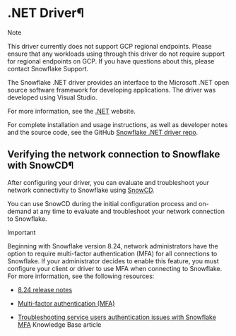 # .NET Driver¶

Note

This driver currently does not support GCP regional endpoints. Please ensure
that any workloads using through this driver do not require support for
regional endpoints on GCP. If you have questions about this, please contact
Snowflake Support.

The Snowflake .NET driver provides an interface to the Microsoft .NET open
source software framework for developing applications. The driver was
developed using Visual Studio.

For more information, see the [.NET](https://www.microsoft.com/net/) website.

For complete installation and usage instructions, as well as developer notes
and the source code, see the GitHub [Snowflake .NET driver
repo](https://github.com/snowflakedb/snowflake-connector-net).

## Verifying the network connection to Snowflake with SnowCD¶

After configuring your driver, you can evaluate and troubleshoot your network
connectivity to Snowflake using [SnowCD](../../user-guide/snowcd).

You can use SnowCD during the initial configuration process and on-demand at
any time to evaluate and troubleshoot your network connection to Snowflake.

Important

Beginning with Snowflake version 8.24, network administrators have the option
to require multi-factor authentication (MFA) for all connections to Snowflake.
If your administrator decides to enable this feature, you must configure your
client or driver to use MFA when connecting to Snowflake. For more
information, see the following resources:

  * [8.24 release notes](../../release-notes/2024/8_24.html#label-authentication-policies-new-multi-factor-authentication-parameters)

  * [Multi-factor authentication (MFA)](../../user-guide/security-mfa)

  * [Troubleshooting service users authentication issues with Snowflake MFA](https://community.snowflake.com/s/article/Troubleshooting-service-users-authentication-issues-with-Snowflake-MFA) Knowledge Base article

